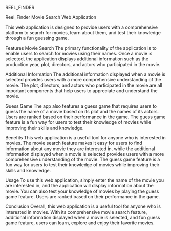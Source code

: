 REEL_FINDER

Reel_Finder Movie Search Web Application

This web application is designed to provide users with a comprehensive platform to search for movies, learn about them, and test their knowledge through a fun guessing game.

Features
Movie Search
The primary functionality of the application is to enable users to search for movies using their names. Once a movie is selected, the application displays additional information such as the production year, plot, directors, and actors who participated in the movie.

Additional Information
The additional information displayed when a movie is selected provides users with a more comprehensive understanding of the movie. The plot, directors, and actors who participated in the movie are all important components that help users to appreciate and understand the movie.

Guess Game
The app also features a guess game that requires users to guess the name of a movie based on its plot and the names of its actors. Users are ranked based on their performance in the game. The guess game feature is a fun way for users to test their knowledge of movies while improving their skills and knowledge.

Benefits
This web application is a useful tool for anyone who is interested in movies. The movie search feature makes it easy for users to find information about any movie they are interested in, while the additional information displayed when a movie is selected provides users with a more comprehensive understanding of the movie. The guess game feature is a fun way for users to test their knowledge of movies while improving their skills and knowledge.

Usage
To use this web application, simply enter the name of the movie you are interested in, and the application will display information about the movie. You can also test your knowledge of movies by playing the guess game feature. Users are ranked based on their performance in the game.

Conclusion
Overall, this web application is a useful tool for anyone who is interested in movies. With its comprehensive movie search feature, additional information displayed when a movie is selected, and fun guess game feature, users can learn, explore and enjoy their favorite movies.
